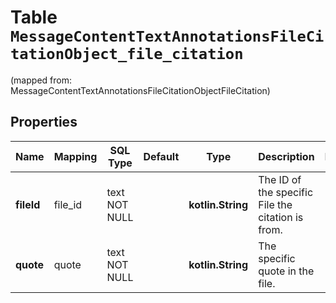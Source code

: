 
# Table `MessageContentTextAnnotationsFileCitationObject_file_citation`
(mapped from: MessageContentTextAnnotationsFileCitationObjectFileCitation)

## Properties
Name | Mapping | SQL Type | Default | Type | Description | Notes
---- | ------- | -------- | ------- | ---- | ----------- | -----
**fileId** | file_id | text NOT NULL |  | **kotlin.String** | The ID of the specific File the citation is from. | 
**quote** | quote | text NOT NULL |  | **kotlin.String** | The specific quote in the file. | 




